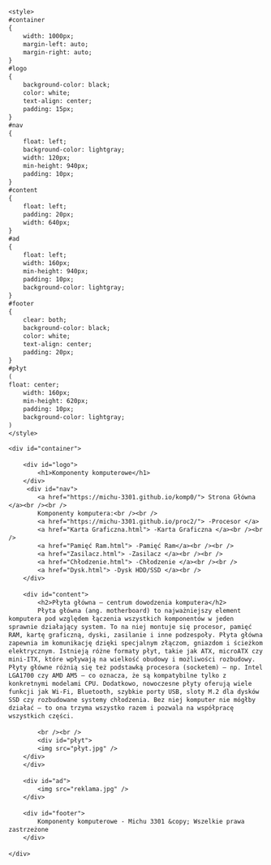 
<html lang="pl">
<head>
	<meta charset="utf-8" />
	<title>Komponenty komputerowe </title>
	<meta name="description" content="Serwis prezentuje komponenty komputerowe. Sprawdź, czy znasz je wszystkie" />
	<meta name="keywords" content="komputery, procesory, karty greficzne, GPU, CPU , płyta główna, ziemniak" />
	<meta http-equiv="X-UA-Compatible" content="IE=edge,chrome=1" />
	
	<style>
	#container
	{
		width: 1000px;
		margin-left: auto;
		margin-right: auto;
	}
	#logo
	{
		background-color: black;
		color: white;
		text-align: center;
		padding: 15px;
	}
	#nav
	{
		float: left;
		background-color: lightgray;
		width: 120px;
		min-height: 940px;
		padding: 10px;
	}
	#content
	{
		float: left;
		padding: 20px;
		width: 640px;
	}
	#ad
	{
		float: left;
		width: 160px;
		min-height: 940px;
		padding: 10px;
		background-color: lightgray;
	}
	#footer
	{
		clear: both;
		background-color: black;
		color: white;
		text-align: center;
		padding: 20px;
	}	
	#płyt
	(
	float: center;
		width: 160px;
		min-height: 620px;
		padding: 10px;
		background-color: lightgray;
	)	
	</style>

</head>

<body>

	<div id="container">
	
		<div id="logo">
			<h1>Komponenty komputerowe</h1>
		</div>
	     <div id="nav">
			<a href="https://michu-3301.github.io/komp0/"> Strona Główna </a><br /><br />
			Komponenty komputera:<br /><br />
			<a href="https://michu-3301.github.io/proc2/"> -Procesor </a> 
			<a href="Karta Graficzna.html"> -Karta Graficzna </a><br /><br />
			<a href="Pamięć Ram.html"> -Pamięć Ram</a><br /><br />
			<a href="Zasilacz.html"> -Zasilacz </a><br /><br />
			<a href="Chłodzenie.html"> -Chłodzenie </a><br /><br />
			<a href="Dysk.html"> -Dysk HDD/SSD </a><br />
		</div>
		
		<div id="content">
			<h2>Płyta główna – centrum dowodzenia komputera</h2>
			Płyta główna (ang. motherboard) to najważniejszy element komputera pod względem łączenia wszystkich komponentów w jeden sprawnie działający system. To na niej montuje się procesor, pamięć RAM, kartę graficzną, dyski, zasilanie i inne podzespoły. Płyta główna zapewnia im komunikację dzięki specjalnym złączom, gniazdom i ścieżkom elektrycznym. Istnieją różne formaty płyt, takie jak ATX, microATX czy mini-ITX, które wpływają na wielkość obudowy i możliwości rozbudowy. Płyty główne różnią się też podstawką procesora (socketem) – np. Intel LGA1700 czy AMD AM5 – co oznacza, że są kompatybilne tylko z konkretnymi modelami CPU. Dodatkowo, nowoczesne płyty oferują wiele funkcji jak Wi-Fi, Bluetooth, szybkie porty USB, sloty M.2 dla dysków SSD czy rozbudowane systemy chłodzenia. Bez niej komputer nie mógłby działać – to ona trzyma wszystko razem i pozwala na współpracę wszystkich części.
			
			<br /><br />			
			<div id="płyt">
			<img src="płyt.jpg" />
		</div>
		</div>
		
		<div id="ad">
			<img src="reklama.jpg" />
		</div>
		
		<div id="footer">
			Komponenty komputerowe - Michu 3301 &copy; Wszelkie prawa zastrzeżone
		</div>
	
	</div>

</body>
</html>

